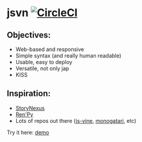 # jsvn [![CircleCI](https://circleci.com/gh/xgrg/jsvn.svg?style=svg)](https://circleci.com/gh/xgrg/jsvn)

## Objectives:
- Web-based and responsive
- Simple syntax (and really human readable)
- Usable, easy to deploy
- Versatile, not only jap
- KISS

## Inspiration:
- [StoryNexus](http://www.storynexus.com)
- [Ren'Py]()
- Lots of repos out there ([js-vine](https://github.com/jdeisenberg/js-vine), [monogatari](https://github.com/Monogatari/Monogatari), etc)

Try it here: [demo](http://xgrg.github.io/jsvn/index.html?f=vallter)

